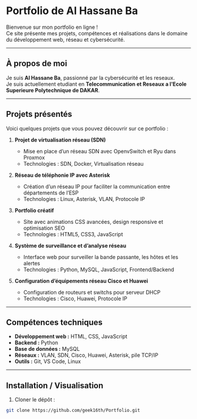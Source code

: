 # Portfolio de Al Hassane Ba

Bienvenue sur mon portfolio en ligne !  
Ce site présente mes projets, compétences et réalisations dans le domaine du développement web, réseau et cybersécurité.

---

## À propos de moi
Je suis **Al Hassane Ba**, passionné par la cybersécurité et les reseaux.  
Je suis actuellement etudiant en **Telecommunication et Reseaux a l'Ecole Superieure Polytechnique de DAKAR**.

---

## Projets présentés
Voici quelques projets que vous pouvez découvrir sur ce portfolio :

1. **Projet de virtualisation réseau (SDN)**  
   - Mise en place d’un réseau SDN avec OpenvSwitch et Ryu dans Proxmox  
   - Technologies : SDN, Docker, Virtualisation réseau  

2. **Réseau de téléphonie IP avec Asterisk**  
   - Création d’un réseau IP pour faciliter la communication entre départements de l’ESP  
   - Technologies : Linux, Asterisk, VLAN, Protocole IP  

3. **Portfolio créatif**  
   - Site avec animations CSS avancées, design responsive et optimisation SEO  
   - Technologies : HTML5, CSS3, JavaScript  

4. **Système de surveillance et d’analyse réseau**  
   - Interface web pour surveiller la bande passante, les hôtes et les alertes  
   - Technologies : Python, MySQL, JavaScript, Frontend/Backend  

5. **Configuration d’équipements réseau Cisco et Huawei**  
   - Configuration de routeurs et switchs pour serveur DHCP  
   - Technologies : Cisco, Huawei, Protocole IP  

---

## Compétences techniques
- **Développement web :** HTML, CSS, JavaScript 
- **Backend :** Python 
- **Base de données :** MySQL  
- **Réseaux :** VLAN, SDN, Cisco, Huawei, Asterisk, pile TCP/IP  
- **Outils :** Git, VS Code, Linux  

---

## Installation / Visualisation
1. Cloner le dépôt :  
```bash
git clone https://github.com/geek16th/Portfolio.git
